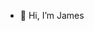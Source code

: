 - 👋 Hi, I’m James
<!---
- 👀 I’m interested in VLSI
- 🌱 I’m currently learning ...
- 💞️ I’m looking to collaborate on ...
- 📫 How to reach me ... 


ngjames/ngjames is a ✨ special ✨ repository because its `README.md` (this file) appears on your GitHub profile.
You can click the Preview link to take a look at your changes.
--->
